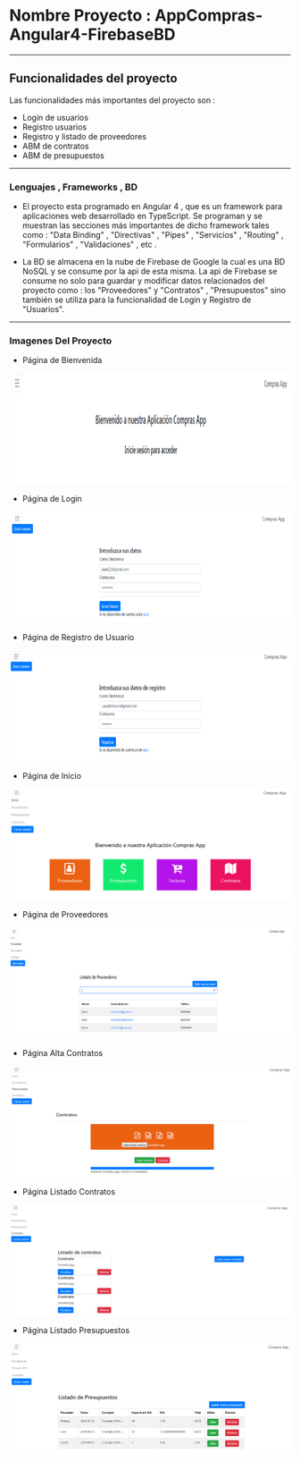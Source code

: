 # Nombre Proyecto : AppCompras-Angular4-FirebaseBD

------------------------------------------------------------------------------
## Funcionalidades del proyecto

Las funcionalidades más importantes del proyecto son :
* Login de usuarios
* Registro usuarios
* Registro y listado de proveedores
* ABM de contratos
* ABM de presupuestos

------------------------------------------------------------------------------
### Lenguajes , Frameworks , BD

* El proyecto esta programado en Angular 4 , que es un framework para aplicaciones web desarrollado en TypeScript.
Se programan y se muestran las secciones más importantes de dicho framework tales como : "Data Binding" , "Directivas" ,  "Pipes" , "Servicios" , "Routing" , "Formularios" , "Validaciones" , etc .

* La BD se almacena en la nube de Firebase de Google la cual es una BD NoSQL y se consume por la api de esta misma.
 La api de Firebase se consume no solo para guardar y modificar datos relacionados del proyecto como : los "Proveedores" y "Contratos" , "Presupuestos" sino también se utiliza para la funcionalidad de Login y Registro de "Usuarios".

------------------------------------------------------------------------------

### Imagenes Del Proyecto

* Página de Bienvenida
<p>
    <img src="imgPresentacion/img1.png" width="600" height="200" />
</p>

* Página de Login
<p>
    <img src="imgPresentacion/img2.png" width="600" height="200" />
</p>

* Página de Registro de Usuario
<p>
    <img src="imgPresentacion/img3.png" width="600" height="200" />
</p>

* Página de Inicio
<p>
    <img src="imgPresentacion/img4.png" width="600" height="200" />
</p>

* Página de Proveedores
<p>
    <img src="imgPresentacion/img5.png" width="600" height="200" />
</p>

* Página Alta Contratos
<p>
    <img src="imgPresentacion/img6.png" width="600" height="200" />
</p>

* Página Listado Contratos
<p>
    <img src="imgPresentacion/img7.png" width="600" height="200" />
</p>

* Página Listado Presupuestos
<p>
    <img src="imgPresentacion/img8.png" width="600" height="200" />
</p>
